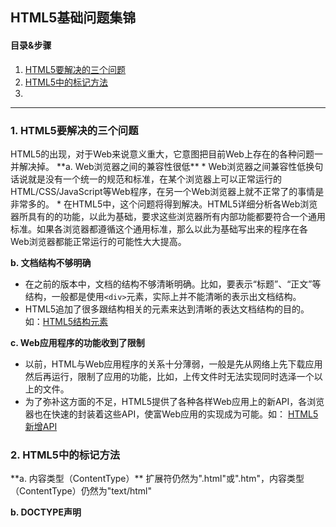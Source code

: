 ## HTML5基础问题集锦  
#### 目录&步骤  
1. [HTML5要解决的三个问题](#1)  
2. [HTML5中的标记方法](#2)  
3. [](#3)

---
<p id = "1"><H3>1. HTML5要解决的三个问题</H3></p>  
HTML5的出现，对于Web来说意义重大，它意图把目前Web上存在的各种问题一并解决掉。  
**a. Web浏览器之间的兼容性很低**
* Web浏览器之间兼容性低换句话说就是没有一个统一的规范和标准，在某个浏览器上可以正常运行的HTML/CSS/JavaScript等Web程序，在另一个Web浏览器上就不正常了的事情是非常多的。    
* 在HTML5中，这个问题将得到解决。HTML5详细分析各Web浏览器所具有的的功能，以此为基础，要求这些浏览器所有内部功能都要符合一个通用标准。如果各浏览器都遵循这个通用标准，那么以此为基础写出来的程序在各Web浏览器都能正常运行的可能性大大提高。 

**b. 文档结构不够明确**      
* 在之前的版本中，文档的结构不够清晰明确。比如，要表示“标题”、“正文”等结构，一般都是使用`<div>`元素，实际上并不能清晰的表示出文档结构。  
* HTML5追加了很多跟结构相关的元素来达到清晰的表达文档结构的目的。如：[HTML5结构元素](#)  

**c. Web应用程序的功能收到了限制**    
* 以前，HTML与Web应用程序的关系十分薄弱，一般是先从网络上先下载应用然后再运行，限制了应用的功能，比如，上传文件时无法实现同时选泽一个以上的文件。  
* 为了弥补这方面的不足，HTML5提供了各种各样Web应用上的新API，各浏览器也在快速的封装着这些API，使富Web应用的实现成为可能。如：
[HTML5新增API](#)  

<p id = "2"><H3>2. HTML5中的标记方法</H3></p>  
**a. 内容类型（ContentType）**  
  扩展符仍然为".html"或".htm"，内容类型（ContentType）仍然为"text/html"  
  
**b. DOCTYPE声明**  
